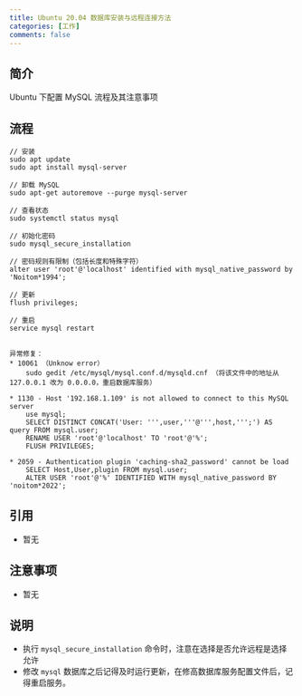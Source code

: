 ```yaml
---
title: Ubuntu 20.04 数据库安装与远程连接方法
categories: [工作]
comments: false 
---
```


## 简介

Ubuntu 下配置 MySQL 流程及其注意事项

## 流程
```
// 安装
sudo apt update
sudo apt install mysql-server

// 卸载 MySQL
sudo apt-get autoremove --purge mysql-server

// 查看状态
sudo systemctl status mysql

// 初始化密码
sudo mysql_secure_installation

// 密码规则有限制（包括长度和特殊字符）
alter user 'root'@'localhost' identified with mysql_native_password by 'Noitom*1994';

// 更新
flush privileges;

// 重启
service mysql restart


异常修复：
* 10061 （Unknow error） 
	sudo gedit /etc/mysql/mysql.conf.d/mysqld.cnf （将该文件中的地址从 127.0.0.1 改为 0.0.0.0，重启数据库服务）

* 1130 - Host '192.168.1.109' is not allowed to connect to this MySQL server
	use mysql;
	SELECT DISTINCT CONCAT('User: ''',user,'''@''',host,''';') AS query FROM mysql.user;
	RENAME USER 'root'@'localhost' TO 'root'@'%';
	FLUSH PRIVILEGES;
	
* 2059 - Authentication plugin 'caching-sha2_password' cannot be load
	SELECT Host,User,plugin FROM mysql.user;
	ALTER USER 'root'@'%' IDENTIFIED WITH mysql_native_password BY 'noitom*2022';
```

## 引用

* 暂无

## 注意事项

- 暂无

## 说明
- 执行 `mysql_secure_installation` 命令时，注意在选择是否允许远程是选择允许
- 修改 `mysql` 数据库之后记得及时运行更新，在修高数据库服务配置文件后，记得重启服务。
